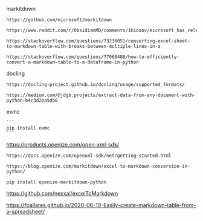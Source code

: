 
markitdown

    https://github.com/microsoft/markitdown

    https://www.reddit.com/r/ObsidianMD/comments/1hioaov/microsoft_has_released_an_open_source_python_tool/

    https://stackoverflow.com/questions/73236051/converting-excel-sheet-to-markdown-table-with-breaks-between-multiple-lines-in-a

    https://stackoverflow.com/questions/77068488/how-to-efficiently-convert-a-markdown-table-to-a-dataframe-in-python


docling

    https://docling-project.github.io/docling/usage/supported_formats/
    
    https://medium.com/@jdgb.projects/extract-data-from-any-document-with-python-b4c3d2ea5db8

exmc

    ```
    pip install exmc
    ```

https://products.openize.com/open-xml-sdk/

    https://docs.openize.com/openxml-sdk/net/getting-started.html

    https://blog.openize.com/markitdown/excel-to-markdown-conversion-in-python/

    pip install openize-markitdown-python




https://github.com/nexxai/excelToMarkdown

https://fballares.github.io/2020-06-10-Easily-create-markdown-table-from-a-spreadsheet/
